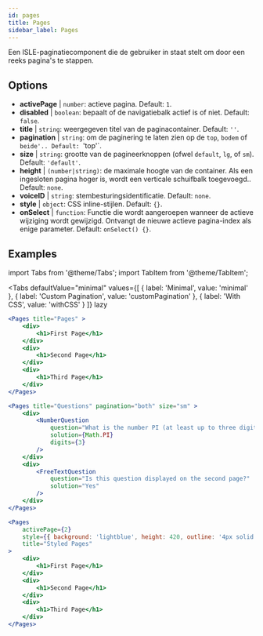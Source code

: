 ```yaml
---
id: pages 
title: Pages
sidebar_label: Pages
---
```


Een ISLE-paginatiecomponent die de gebruiker in staat stelt om door een reeks pagina's te stappen.

## Options

* __activePage__ | `number`: actieve pagina. Default: `1`.
* __disabled__ | `boolean`: bepaalt of de navigatiebalk actief is of niet. Default: `false`.
* __title__ | `string`: weergegeven titel van de paginacontainer. Default: `''`.
* __pagination__ | `string`: om de paginering te laten zien op de `top`, `bodem` of `beide'.. Default: `'top'`.
* __size__ | `string`: grootte van de pagineerknoppen (ofwel `default`, `lg`, of `sm`). Default: `'default'`.
* __height__ | `(number|string)`: de maximale hoogte van de container. Als een ingesloten pagina hoger is, wordt een verticale schuifbalk toegevoegd.. Default: `none`.
* __voiceID__ | `string`: stembesturingsidentificatie. Default: `none`.
* __style__ | `object`: CSS inline-stijlen. Default: `{}`.
* __onSelect__ | `function`: Functie die wordt aangeroepen wanneer de actieve wijziging wordt gewijzigd. Ontvangt de nieuwe actieve pagina-index als enige parameter. Default: `onSelect() {}`.


## Examples

import Tabs from '@theme/Tabs';
import TabItem from '@theme/TabItem';

<Tabs
    defaultValue="minimal"
    values={[
        { label: 'Minimal', value: 'minimal' },
        { label: 'Custom Pagination', value: 'customPagination' },
        { label: 'With CSS', value: 'withCSS' }
    ]}
    lazy
>

<TabItem value="minimal">

```jsx live
<Pages title="Pages" >
    <div>
        <h1>First Page</h1>
    </div>
    <div>
        <h1>Second Page</h1>
    </div>
    <div>
        <h1>Third Page</h1>
    </div>
</Pages>
```

</TabItem>

<TabItem value="customPagination" >

```jsx live
<Pages title="Questions" pagination="both" size="sm" >
    <div>
        <NumberQuestion
            question="What is the number PI (at least up to three digits after the decimal point)?"
            solution={Math.PI}
            digits={3}
        />
    </div>
    <div>
        <FreeTextQuestion 
            question="Is this question displayed on the second page?"
            solution="Yes" 
        />
    </div>
</Pages>
```
</TabItem>

<TabItem value="withCSS">

```jsx live
<Pages 
    activePage={2}
    style={{ background: 'lightblue', height: 420, outline: '4px solid black' }} 
    title="Styled Pages"
>
    <div>
        <h1>First Page</h1>
    </div>
    <div>
        <h1>Second Page</h1>
    </div>
    <div>
        <h1>Third Page</h1>
    </div>
</Pages>
```

</TabItem>

</Tabs>

